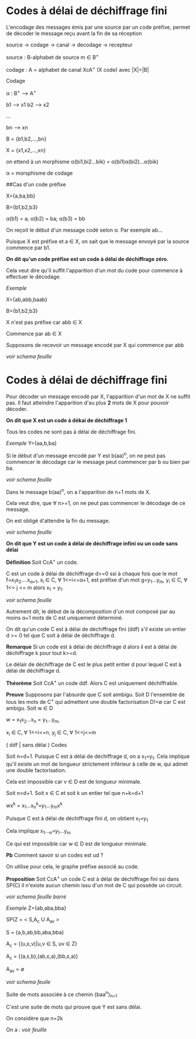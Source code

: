 Codes à délai de déchiffrage fini
===

L'encodage des messages émis par une source par un code préfixe, permet de décoder le message reçu avant la fin de sa réception

source -> codage -> canal -> decodage -> recepteur

source : B-alphabet de source m ∈ B<sup>+</sup>

codage : A = alphabet de canal XcA<sup>+</sup> (X code) avec |X|=|B|

Codage

α : B<sup>+</sup> --> A<sup>+</sup>

 b1 --> x1
 b2 --> x2

 ...

 bn --> xn

 B = {b1,b2,...,bn}

 X = {x1,x2,...,xn}

 on ettend à un morphisme α(bi1,bi2...bik) = α(bi1)α(bi2)...α(bik)

 α = morsphisme de codage

 ##Cas d'un code préfixe

 X={a,ba,bb}

 B={b1,b2,b3}

 α(b1) = a; α(b2) = ba; α(b3) = bb

 On reçoit le début d'un message codé selon α. Par exemple ab...

 Puisque X est préfixe et a ∈ X, on sait que le message envoyé par la source commence par b1.

**On dit qu'un code préfixe est un code à délai de déchiffrage zéro.**

Cela veut dire qu'il suffit l'apparition d'un mot du code pour commence à effectuer le décodage.

*Exemple*

X={ab,abb,baab}

B={b1,b2,b3}

X n'est pas préfixe car abb ∈ X

Commence par ab ∈ X

Supposons de recevoir un message encodé par X qui commence par abb

*voir schema feuille*

Codes à délai de déchiffrage fini
===

Pour décoder un message encodé par X, l'apparition d'un mot de X ne suffit pas. Il faut atteindre l'apparition d'au plus **2** mots de X pour pouvoir décoder.

**On dit que X est un code à dékai de déchiffrage 1**

Tous les codes ne sont pas à délai de déchiffrage fini.

*Exemple*  Y={aa,b,ba}

Si le début d'un message encodé par Y est b(aa)<sup>n</sup>, on ne peut pas commencer le décodage car le message peut commencer par b ou bien par ba.

*voir schema feuille*

Dans le message b(aa)<sup>n</sup>, on a l'apparition de n+1 mots de X.

Cela veut dire, que ∀ n>=1, on ne peut pas commencer le décodage de ce message.

On est obligé d'attendre la fin du message.

*voir schema feuille*

**On dit que Y est un code à délai de déchiffrage infini ou un code sans délai**

**Définition**  Soit CcA<sup>+</sup> un code.

C est un code à délai de déchiffrage d>=0 ssi à chaque fois que le mot f=x<sub>1</sub>x<sub>2</sub>....x<sub>α+1</sub>, x<sub>i</sub> ∈ C, ∀ 1<=i<=α+1, est préfixe d'un mot g=y<sub>1</sub>...y<sub>m</sub>, y<sub>i</sub> ∈ C, ∀ 1<= j <= m alors x<sub>1</sub> = y<sub>1</sub>.

*voir schema feuille*

Autrement dit, le début de la décomposition d'un mot composé par au moins α+1 mots de C est uniquement déterminé.

On dit qu'un code C est à délai de déchiffrage fini (ddf) s'il existe un entier d >= 0 tel que C soit à délai de déchiffrage d.

**Remarque** Si un code est à délai de déchiffrage d alors il est à délai de déchiffrage k pour tout k>=d.

Le délair de déchiffrage de C est le plus petit entier d pour lequel C est à délai de déchiffrage d.

**Théorème** Soit CcA<sup>+</sup> un code ddf. Alors C est uniquement déchiffrable.

**Preuve** Supposons par l'absurde que C soit aimbigu. Soit D l'ensemble de tous les mots de C<sup>+</sup> qui admettent une double factorisation D!=∅ car C est ambigu. Soit w ∈ D

w = x<sub>1</sub>x<sub>2</sub>...x<sub>n</sub> = y<sub>1</sub>...y<sub>m</sub>,

x<sub>i</sub> ∈ C, ∀ 1<=i<=n, y<sub>j</sub> ∈ C, ∀ 1<=j<=m

( ddf | sans délai ) Codes

Soit n=d+1. Puisque C est à délai de déchiffrage d, on a x<sub>1</sub>=y<sub>1</sub>. Cela implique qu'il existe un mot de longueur strictement inférieur  à celle de w, qui admet une double factorisation.

Cela est impossible car v ∈ D est de longueur minimale.

Soit n<d+1. Soit x ∈ C et soit k un entier tel que n+k=d+1

wx<sup>k</sup> = x<sub>1</sub>...x<sub>n</sub><sup>k</sup>=y<sub>1</sub>...y<sub>m</sub>x<sup>k</sup>

Puisque C est à délai de déchiffrage fini d, on obtient x<sub>1</sub>=y<sub>1</sub>

Cela implique x<sub>1</sub>...<sub>n</sub>=y<sub>1</sub>...y<sub>m</sub>

Ce qui est impossible car w ∈ D est de longueur minimale.

**Pb** Comment savoir si un codes est ud ?

On utilise pour cela, le graphe préfixe associé au code.

**Proposition** Soit CcA<sup>+</sup> un code C est à délai de déchiffrage fini ssi dans SP(C) il n'existe aucun chemin issu d'un mot de C qui possède un circuit.

*voir schema feuille barré*

*Exemple* Z={ab,aba,bba}

SP(Z = < S,A<sub>c</sub> U A<sub>av</sub> >

S = {a,b,ab,bb,aba,bba}

A<sub>c</sub> = {(u,ɛ,v)|u,v ∈ S, uv  ∈ Z}

A<sub>c</sub> = {(a,ɛ,b),(ab,ɛ,a),(bb,ɛ,a)}

A<sub>av</sub> = ∅

*voir schema feuile*

Suite de mots associée à ce chemin {baa<sup>n</sup>}<sub>n=1</sub>

C'est une suite de mots qui prouve que Y est sans délai.

On considère que n=2k

On a : *voir feuille*
